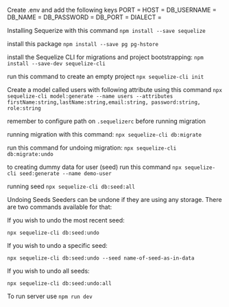 Create .env and add the following keys
PORT = 
HOST = 
DB_USERNAME = 
DB_NAME = 
DB_PASSWORD = 
DB_PORT = 
DIALECT = 

Installing Sequerize with this command `npm install --save sequelize`

install this package `npm install --save pg pg-hstore`

install the Sequelize CLI for migrations and project bootstrapping: 
`npm install --save-dev sequelize-cli`

run this command to create an empty project `npx sequelize-cli init`

Create a model called users with following attribute using this command 
`npx sequelize-cli model:generate --name users --attributes firstName:string,lastName:string,email:string, password:string, role:string`

remember to configure path on `.sequelizerc` before running migration

running migration with this command: `npx sequelize-cli db:migrate`

run this command for undoing migration: `npx sequelize-cli db:migrate:undo`

to creating dummy data for user (seed) run this command
`npx sequelize-cli seed:generate --name demo-user`

running seed  `npx sequelize-cli db:seed:all`

Undoing Seeds
Seeders can be undone if they are using any storage. There are two commands available for that:

If you wish to undo the most recent seed:

`npx sequelize-cli db:seed:undo`

If you wish to undo a specific seed:

`npx sequelize-cli db:seed:undo --seed name-of-seed-as-in-data`

If you wish to undo all seeds:

`npx sequelize-cli db:seed:undo:all`

To run server use `npm run dev`